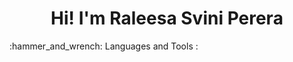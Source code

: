 <div id="header" align="center">
  <h1> Hi! I'm Raleesa Svini Perera </h1>

</div>
:hammer_and_wrench: Languages and Tools :

